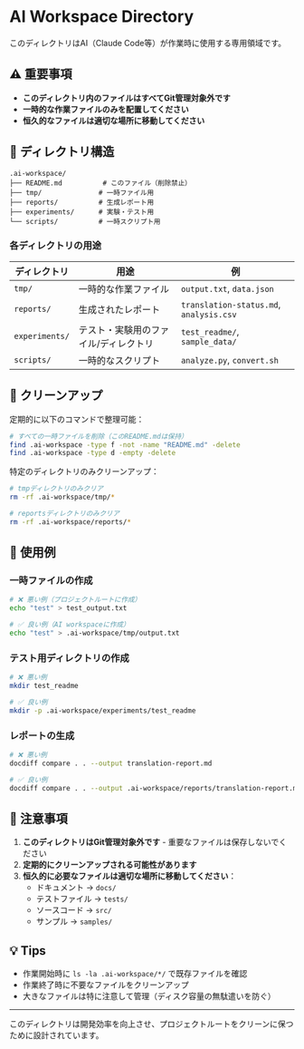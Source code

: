# AI Workspace Directory

このディレクトリはAI（Claude Code等）が作業時に使用する専用領域です。

## ⚠️ 重要事項
- **このディレクトリ内のファイルはすべてGit管理対象外です**
- **一時的な作業ファイルのみを配置してください**
- **恒久的なファイルは適切な場所に移動してください**

## 📁 ディレクトリ構造

```
.ai-workspace/
├── README.md          # このファイル（削除禁止）
├── tmp/              # 一時ファイル用
├── reports/          # 生成レポート用
├── experiments/      # 実験・テスト用
└── scripts/          # 一時スクリプト用
```

### 各ディレクトリの用途

| ディレクトリ | 用途 | 例 |
|------------|------|-----|
| `tmp/` | 一時的な作業ファイル | `output.txt`, `data.json` |
| `reports/` | 生成されたレポート | `translation-status.md`, `analysis.csv` |
| `experiments/` | テスト・実験用のファイル/ディレクトリ | `test_readme/`, `sample_data/` |
| `scripts/` | 一時的なスクリプト | `analyze.py`, `convert.sh` |

## 🧹 クリーンアップ

定期的に以下のコマンドで整理可能：

```bash
# すべての一時ファイルを削除（このREADME.mdは保持）
find .ai-workspace -type f -not -name "README.md" -delete
find .ai-workspace -type d -empty -delete
```

特定のディレクトリのみクリーンアップ：

```bash
# tmpディレクトリのみクリア
rm -rf .ai-workspace/tmp/*

# reportsディレクトリのみクリア
rm -rf .ai-workspace/reports/*
```

## 📝 使用例

### 一時ファイルの作成
```bash
# ❌ 悪い例（プロジェクトルートに作成）
echo "test" > test_output.txt

# ✅ 良い例（AI workspaceに作成）
echo "test" > .ai-workspace/tmp/output.txt
```

### テスト用ディレクトリの作成
```bash
# ❌ 悪い例
mkdir test_readme

# ✅ 良い例
mkdir -p .ai-workspace/experiments/test_readme
```

### レポートの生成
```bash
# ❌ 悪い例
docdiff compare . . --output translation-report.md

# ✅ 良い例
docdiff compare . . --output .ai-workspace/reports/translation-report.md
```

## 🚨 注意事項

1. **このディレクトリはGit管理対象外です** - 重要なファイルは保存しないでください
2. **定期的にクリーンアップされる可能性があります**
3. **恒久的に必要なファイルは適切な場所に移動してください**：
   - ドキュメント → `docs/`
   - テストファイル → `tests/`
   - ソースコード → `src/`
   - サンプル → `samples/`

## 💡 Tips

- 作業開始時に `ls -la .ai-workspace/*/` で既存ファイルを確認
- 作業終了時に不要なファイルをクリーンアップ
- 大きなファイルは特に注意して管理（ディスク容量の無駄遣いを防ぐ）

---

このディレクトリは開発効率を向上させ、プロジェクトルートをクリーンに保つために設計されています。
